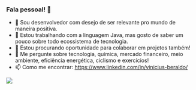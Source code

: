 ### Fala pessoal! 👋

- 🔭 Sou desenvolvedor com desejo de ser relevante pro mundo de maneira positiva.
- 🌱 Estou trabalhando com a linguagem Java, mas gosto de saber um pouco sobre todo ecossistema de tecnologia.
- 👯 Estou procurando oportunidade para colaborar em projetos também!
- 💬 Me pergunte sobre tecnologia, química, mercado financeiro, meio ambiente, eficiência energética, ciclismo e exercícios!
- 📫 Como me encontrar: https://www.linkedin.com/in/vinicius-beraldo/

![](https://komarev.com/ghpvc/?username=viniberaldo&color=brightgreen)
<!--
**Viniberaldo/Viniberaldo** is a ✨ _special_ ✨ repository because its `README.md` (this file) appears on your GitHub profile.

Here are some ideas to get you started:

- 🔭 I’m currently working on ...
- 🌱 I’m currently learning ...
- 👯 I’m looking to collaborate on ...
- 🤔 I’m looking for help with ...
- 💬 Ask me about ...
- 📫 How to reach me: ...
- 😄 Pronouns: ...
- ⚡ Fun fact: ...
-->
